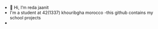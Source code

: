 - 👋 Hi, I’m reda jaanit
- I'm a student at 42(1337) khouribgha morocco 
-this github contains my school projects
-
